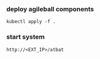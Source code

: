### deploy agileball components

    kubectl apply -f .

### start system

    http://<EXT_IP>/atbat

